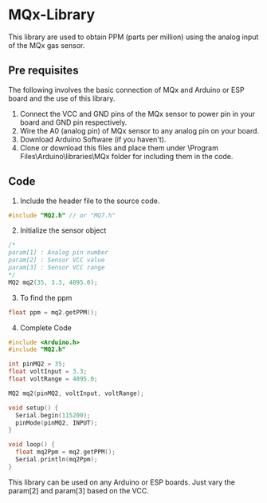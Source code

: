 # MQx-Library
This library are used to obtain PPM (parts per million) using the analog input of the MQx gas sensor.

## Pre requisites
The following involves the basic connection of MQx and Arduino or ESP board and the use of this library.
1. Connect the VCC and GND pins of the MQx sensor to power pin in your board and GND pin respectively.
2. Wire the A0 (analog pin) of MQx sensor to any analog pin on your board.
3. Download Arduino Software (if you haven't).
4. Clone or download this files and place them under \Program Files\Arduino\libraries\MQx folder for including them in the code.

## Code


1. Include the header file to the source code.
```cpp
#include "MQ2.h" // or "MQ7.h"
```

2. Initialize the sensor object

```cpp
/*
param[1] : Analog pin number
param[2] : Sensor VCC value
param[3] : Sensor VCC range
*/
MQ2 mq2(35, 3.3, 4095.0); 
```

3. To find the ppm
```cpp
float ppm = mq2.getPPM();
```

4. Complete Code
```cpp
#include <Arduino.h>
#include "MQ2.h"

int pinMQ2 = 35;
float voltInput = 3.3;
float voltRange = 4095.0;

MQ2 mq2(pinMQ2, voltInput, voltRange);

void setup() {
  Serial.begin(115200);
  pinMode(pinMQ2, INPUT);
}

void loop() {
  float mq2Ppm = mq2.getPPM();
  Serial.println(mq2Ppm);
}

```

This library can be used on any Arduino or ESP boards. Just vary the param[2] and param[3] based on the VCC.